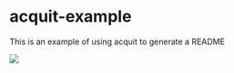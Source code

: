 acquit-example
==============

This is an example of using acquit to generate a README

<img src="http://i.imgur.com/ZddDl4c.jpg" />
